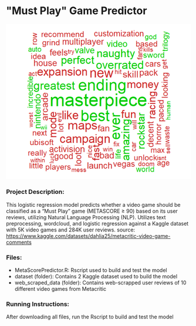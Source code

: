 # "Must Play" Game Predictor

<img src="mustplay.png" alt="thumbnail" />

### Project Description:
This logistic regression model predicts whether a video game should be classified as a “Must Play” game (METASCORE ≥ 90) based on its user reviews, utilizing Natural Language Processing (NLP). 
Utilizes text preprocessing, wordcloud, and logistic regression against a Kaggle dataset with 5K video games and 284K user reviews. 
source: https://www.kaggle.com/datasets/dahlia25/metacritic-video-game-comments

### Files:
- MetaScorePredictor.R: Rscript used to build and test the model
- dataset (folder): Contains 2 Kaggle dataset used to build the model
- web_scraped_data (folder): Contains web-scrapped user reviews of 10 different video games from Metacritic

### Running Instructions:
After downloading all files, run the Rscript to build and test the model
